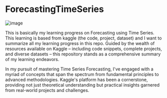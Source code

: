 # ForecastingTimeSeries

![image](https://github.com/gani88/ForecastingTimeSeries/assets/79634101/94c51015-16c9-4fa0-898a-eacb5fdadcc9)


This is basically my learning progress on Forecasting using Time Series. This learning is based from kaggle (the code, project, dataset) and I want to summarize all my learning progress in this repo. Guided by the wealth of resources available on Kaggle – including code snippets, complete projects, and diverse datasets – this repository stands as a comprehensive summary of my learning endeavors.

In my pursuit of mastering Time Series Forecasting, I've engaged with a myriad of concepts that span the spectrum from fundamental principles to advanced methodologies. Kaggle's platform has been a cornerstone, providing not just theoretical understanding but practical insights garnered from real-world projects and challenges.
